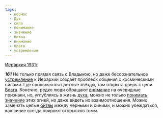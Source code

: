 ```yaml
---
tags:
  - космос
  - Дух
  - сила
  - понимание
  - значение
  - битва
  - внимание
  - благо
  - устремление
---
```


[Иерархия 1931г](/agni/1931)

___161___
Не только прямая связь с Владыкою, но даже бессознательное [устремление](/tag/#устремление) к Иерархии создаёт проблеск общения с космическими силами. Где проявляются цветные звёзды, там открыта дверь к цепи [Блага](/tag/#благо). Конечно, редко люди обращают [внимание](/tag/#внимание) на очевидные признаки, но, углубляясь в жизнь [духа](/tag/#Дух), можно не только [понимать](/tag/#понимание) [значение](/tag/#значение) этих огней, но даже видеть их взаимоотношения. Можно замечать целые [битвы](/tag/#битва) между чёрными и синими, и можно убеждаться, как синие всегда покроют отпрысков тьмы.   

